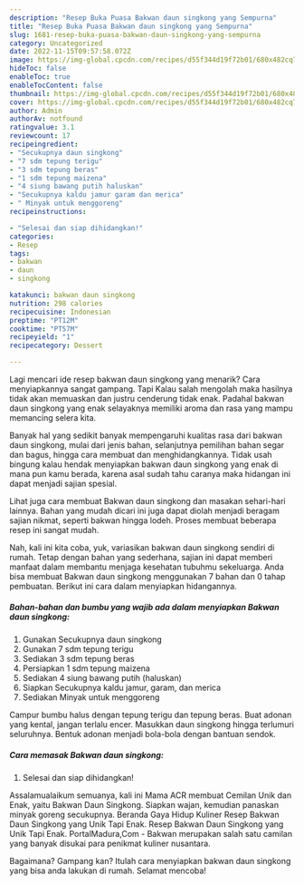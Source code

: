 ```yaml
---
description: "Resep Buka Puasa Bakwan daun singkong yang Sempurna"
title: "Resep Buka Puasa Bakwan daun singkong yang Sempurna"
slug: 1681-resep-buka-puasa-bakwan-daun-singkong-yang-sempurna
category: Uncategorized
date: 2022-11-15T09:57:58.072Z
image: https://img-global.cpcdn.com/recipes/d55f344d19f72b01/680x482cq70/bakwan-daun-singkong-foto-resep-utama.jpg
hideToc: false
enableToc: true
enableTocContent: false
thumbnail: https://img-global.cpcdn.com/recipes/d55f344d19f72b01/680x482cq70/bakwan-daun-singkong-foto-resep-utama.jpg
cover: https://img-global.cpcdn.com/recipes/d55f344d19f72b01/680x482cq70/bakwan-daun-singkong-foto-resep-utama.jpg
author: Admin
authorAv: notfound
ratingvalue: 3.1
reviewcount: 17
recipeingredient:
- "Secukupnya daun singkong"
- "7 sdm tepung terigu"
- "3 sdm tepung beras"
- "1 sdm tepung maizena"
- "4 siung bawang putih haluskan"
- "Secukupnya kaldu jamur garam dan merica"
- " Minyak untuk menggoreng"
recipeinstructions:

- "Selesai dan siap dihidangkan!"
categories:
- Resep
tags:
- bakwan
- daun
- singkong

katakunci: bakwan daun singkong 
nutrition: 298 calories
recipecuisine: Indonesian
preptime: "PT12M"
cooktime: "PT57M"
recipeyield: "1"
recipecategory: Dessert

---
```



Lagi mencari ide resep bakwan daun singkong yang menarik? Cara menyiapkannya sangat gampang. Tapi Kalau salah mengolah maka hasilnya tidak akan memuaskan dan justru cenderung tidak enak. Padahal bakwan daun singkong yang enak selayaknya memiliki aroma dan rasa yang mampu memancing selera kita.


Banyak hal yang sedikit banyak mempengaruhi kualitas rasa dari bakwan daun singkong, mulai dari jenis bahan, selanjutnya pemilihan bahan segar dan bagus, hingga cara membuat dan menghidangkannya. Tidak usah bingung kalau hendak menyiapkan bakwan daun singkong yang enak di mana pun kamu berada, karena asal sudah tahu caranya maka hidangan ini dapat menjadi sajian spesial.

Lihat juga cara membuat Bakwan daun singkong dan masakan sehari-hari lainnya. Bahan yang mudah dicari ini juga dapat diolah menjadi beragam sajian nikmat, seperti bakwan hingga lodeh. Proses membuat beberapa resep ini sangat mudah.


Nah, kali ini kita coba, yuk, variasikan bakwan daun singkong sendiri di rumah. Tetap dengan bahan yang sederhana, sajian ini dapat memberi manfaat dalam membantu menjaga kesehatan tubuhmu sekeluarga. Anda bisa membuat Bakwan daun singkong menggunakan 7 bahan dan 0 tahap pembuatan. Berikut ini cara dalam menyiapkan hidangannya.

<!--inarticleads1-->

##### Bahan-bahan dan bumbu yang wajib ada dalam menyiapkan Bakwan daun singkong:

1. Gunakan Secukupnya daun singkong
1. Gunakan 7 sdm tepung terigu
1. Sediakan 3 sdm tepung beras
1. Persiapkan 1 sdm tepung maizena
1. Sediakan 4 siung bawang putih (haluskan)
1. Siapkan Secukupnya kaldu jamur, garam, dan merica
1. Sediakan  Minyak untuk menggoreng


Campur bumbu halus dengan tepung terigu dan tepung beras. Buat adonan yang kental, jangan terlalu encer. Masukkan daun singkong hingga terlumuri seluruhnya. Bentuk adonan menjadi bola-bola dengan bantuan sendok. 

<!--inarticleads2-->

##### Cara memasak Bakwan daun singkong:


1. Selesai dan siap dihidangkan!

Assalamualaikum semuanya, kali ini Mama ACR membuat Cemilan Unik dan Enak, yaitu Bakwan Daun Singkong. Siapkan wajan, kemudian panaskan minyak goreng secukupnya. Beranda Gaya Hidup Kuliner Resep Bakwan Daun Singkong yang Unik Tapi Enak. Resep Bakwan Daun Singkong yang Unik Tapi Enak. PortalMadura,Com - Bakwan merupakan salah satu camilan yang banyak disukai para penikmat kuliner nusantara. 

Bagaimana? Gampang kan? Itulah cara menyiapkan bakwan daun singkong yang bisa anda lakukan di rumah. Selamat mencoba!
